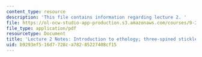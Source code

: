 ```yaml
---
content_type: resource
description: 'This file contains information regarding lecture 2. '
file: https://ol-ocw-studio-app-production.s3.amazonaws.com/courses/9-20-animal-behavior-fall-2013/b9293ef516d7728ca78285227408cf15_MIT9_20F13_Lec2.pdf
file_type: application/pdf
resourcetype: Document
title: 'Lecture 2 Notes: Introduction to ethology; three-spined stickleback fish'
uid: b9293ef5-16d7-728c-a782-85227408cf15
---
```

